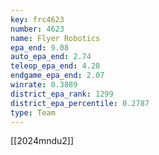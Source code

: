 ```yaml
---
key: frc4623
number: 4623
name: Flyer Robotics
epa_end: 9.08
auto_epa_end: 2.74
teleop_epa_end: 4.28
endgame_epa_end: 2.07
winrate: 0.3889
district_epa_rank: 1299
district_epa_percentile: 0.2787
type: Team
---
```

[[2024mndu2]]
